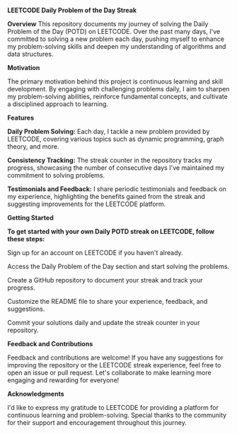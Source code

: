 **LEETCODE Daily Problem of the Day Streak**

**Overview**
This repository documents my journey of solving the Daily Problem of the Day (POTD) on LEETCODE. Over the past many days, I've committed to solving a new problem each day, pushing myself to enhance my problem-solving skills and deepen my understanding of algorithms and data structures.

**Motivation**

The primary motivation behind this project is continuous learning and skill development. By engaging with challenging problems daily, I aim to sharpen my problem-solving abilities, reinforce fundamental concepts, and cultivate a disciplined approach to learning.

**Features**

**Daily Problem Solving:** Each day, I tackle a new problem provided by LEETCODE, covering various topics such as dynamic programming, graph theory, and more.

**Consistency Tracking:** The streak counter in the repository tracks my progress, showcasing the number of consecutive days I've maintained my commitment to solving problems.

**Testimonials and Feedback:** I share periodic testimonials and feedback on my experience, highlighting the benefits gained from the streak and suggesting improvements for the LEETCODE platform.

**Getting Started**

**To get started with your own Daily POTD streak on LEETCODE, follow these steps:**

Sign up for an account on LEETCODE if you haven't already.

Access the Daily Problem of the Day section and start solving the problems.

Create a GitHub repository to document your streak and track your progress.

Customize the README file to share your experience, feedback, and suggestions.

Commit your solutions daily and update the streak counter in your repository.

**Feedback and Contributions**

Feedback and contributions are welcome! If you have any suggestions for improving the repository or the LEETCODE streak experience, feel free to open an issue or pull request. Let's collaborate to make learning more engaging and rewarding for everyone!

**Acknowledgments**

I'd like to express my gratitude to LEETCODE for providing a platform for continuous learning and problem-solving. Special thanks to the community for their support and encouragement throughout this journey.
